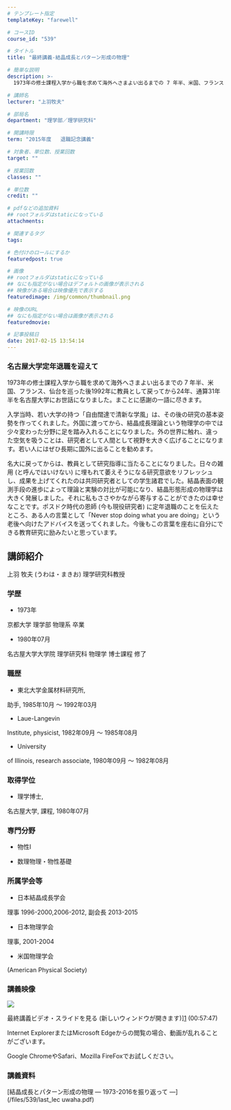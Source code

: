 ```yaml
---
# テンプレート指定
templateKey: "farewell"

# コースID
course_id: "539"

# タイトル
title: "最終講義-結晶成長とパターン形成の物理"

# 簡単な説明
description: >-
  1973年の修士課程入学から職を求めて海外へさまよい出るまでの 7 年半、米国、フランス、仙台を巡った後1992年に教員として戻ってから24年、通算31年半を名古屋大学にお世話になりました。まこと...

# 講師名
lecturer: "上羽牧夫"

# 部局名
department: "理学部／理学研究科"

# 開講時限
term: "2015年度	退職記念講義"

# 対象者、単位数、授業回数
target: ""

# 授業回数
classes: ""

# 単位数
credit: ""

# pdfなどの追加資料
## rootフォルダはstaticになっている
attachments: 

# 関連するタグ
tags:

# 色付けのロールにするか
featuredpost: true

# 画像
## rootフォルダはstaticになっている
## なにも指定がない場合はデフォルトの画像が表示される
## 映像がある場合は映像優先で表示する
featuredimage: /img/common/thumbnail.png

# 映像のURL
## なにも指定がない場合は画像が表示される
featuredmovie: 

# 記事投稿日
date: 2017-02-15 13:54:14
---
```


### 名古屋大学定年退職を迎えて

1973年の修士課程入学から職を求めて海外へさまよい出るまでの 7 年半、米国、フランス、仙台を巡った後1992年に教員として戻ってから24年、通算31年半を名古屋大学にお世話になりました。まことに感謝の一語に尽きます。

入学当時、若い大学の持つ「自由闊達で清新な学風」は、その後の研究の基本姿勢を作ってくれました。外国に渡ってから、結晶成長理論という物理学の中では少々変わった分野に足を踏み入れることになりました。外の世界に触れ、違った空気を吸うことは、研究者として人間として視野を大きく広げることになります。若い人にはぜひ長期に国外に出ることを勧めます。

名大に戻ってからは、教員として研究指導に当たることになりました。日々の雑用 (と呼んではいけない) に埋もれて萎えそうになる研究意欲をリフレッシュし、成果を上げてくれたのは共同研究者としての学生諸君でした。結晶表面の観測手段の進歩によって理論と実験の対比が可能になり、結晶形態形成の物理学は大きく発展しました。それに私もささやかながら寄与することができたのは幸せなことです。ポスドク時代の恩師 (今も現役研究者) に定年退職のことを伝えたところ、ある人の言葉として「Never stop doing what you are doing」という老後へ向けたアドバイスを送ってくれました。今後もこの言葉を座右に自分にできる教育研究に励みたいと思っています。

## 講師紹介

上羽 牧夫 (うわは・まきお) 理学研究科教授

### 学歴

* 1973年

京都大学 理学部 物理系 卒業

* 1980年07月

名古屋大学大学院 理学研究科 物理学 博士課程 修了

### 職歴

* 東北大学金属材料研究所,

助手, 1985年10月 ～ 1992年03月

* Laue-Langevin

Institute, physicist, 1982年09月 ～ 1985年08月

* University

of Illinois, research associate, 1980年09月 ～ 1982年08月

### 取得学位

* 理学博士,

名古屋大学, 課程, 1980年07月

### 専門分野

* 物性I

* 数理物理・物性基礎

### 所属学会等

* 日本結晶成長学会

理事 1996-2000,2006-2012, 副会長 2013-2015

* 日本物理学会

理事, 2001-2004

* 米国物理学会

(American Physical Society)

### 講義映像

![](/files/539/Ueha.jpg) 

最終講義ビデオ・スライドを見る (新しいウィンドウが開きます)][1] (00:57:47)

Internet ExplorerまたはMicrosoft Edgeからの閲覧の場合、動画が乱れることがございます。

Google ChromeやSafari、Mozilla FireFoxでお試しください。

[1]: https://nuvideo.media.nagoya-u.ac.jp/embed/35180d83d734d4f2cf2837f5fecc4bd9a2053a51

### 講義資料

[結晶成長とパターン形成の物理 ― 1973-2016を振り返って ―](/files/539/last_lec uwaha.pdf) 

